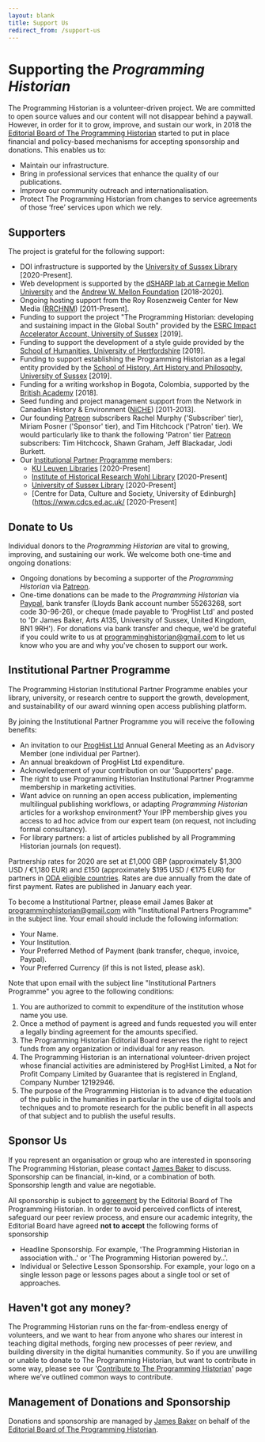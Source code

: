 ```yaml
---
layout: blank
title: Support Us
redirect_from: /support-us
---
```


# Supporting the _Programming Historian_

The Programming Historian is a volunteer-driven project. We are committed to open source values and our content will not disappear behind a paywall. However, in order for it to grow, improve, and sustain our work, in 2018 the [Editorial Board of The Programming Historian](/en/project-team) started to put in place financial and policy-based mechanisms for accepting sponsorship and donations. This enables us to:

- Maintain our infrastructure.
- Bring in professional services that enhance the quality of our publications.
- Improve our community outreach and internationalisation.
- Protect The Programming Historian from changes to service agreements of those ‘free’ services upon which we rely.

## Supporters

The project is grateful for the following support:

- DOI infrastructure is supported by the [University of Sussex Library](https://www.sussex.ac.uk/library/) [2020-Present].
- Web development is supported by the [dSHARP lab at Carnegie Mellon University](http://dsharp.library.cmu.edu/) and the [Andrew W. Mellon Foundation](https://mellon.org/) [2018-2020].
- Ongoing hosting support from the Roy Rosenzweig Center for New Media ([RRCHNM](http://chnm.gmu.edu/)) [2011-Present].
- Funding to support the project "The Programming Historian: developing and sustaining impact in the Global South" provided by the [ESRC Impact Accelerator Account, University of Sussex](http://www.sussex.ac.uk/staff/research/rqi/rqi_information_and_support/rqi_impact_funding/if-esrciaa/) [2019]. 
- Funding to support the development of a style guide provided by the [School of Humanities, University of Hertfordshire](https://www.herts.ac.uk/study/schools-of-study/humanities) [2019].
- Funding to support establishing the Programming Historian as a legal entity provided by the [School of History, Art History and Philosophy, University of Sussex](http://www.sussex.ac.uk/hahp/) [2019]. 
- Funding for a writing workshop in Bogota, Colombia, supported by the [British Academy](https://www.britac.ac.uk/) [2018].
- Seed funding and project management support from the Network in Canadian History & Environment ([NiCHE](http://niche-canada.org/)) [2011-2013].
- Our founding [Patreon](https://www.patreon.com/theprogramminghistorian) subscribers Rachel Murphy ('Subscriber' tier), Miriam Posner ('Sponsor' tier), and Tim Hitchcock ('Patron' tier). We would particularly like to thank the following 'Patron' tier [Patreon](https://www.patreon.com/theprogramminghistorian) subscribers: Tim Hitchcock, Shawn Graham, Jeff Blackadar, Jodi Burkett.
- Our [Institutional Partner Programme](en/support-us#institutional-partner-programme) members:
  - [KU Leuven Libraries](https://bib.kuleuven.be/) [2020-Present]
  - [Institute of Historical Research Wohl Library](https://www.history.ac.uk/library) [2020-Present]
  - [University of Sussex Library](https://www.sussex.ac.uk/library/) [2020-Present]
  - [Centre for Data, Culture and Society, University of Edinburgh](https://www.cdcs.ed.ac.uk/ [2020-Present]

## Donate to Us

Individual donors to the _Programming Historian_ are vital to growing, improving, and sustaining our work. We welcome both one-time and ongoing donations:

- Ongoing donations by becoming a supporter of the _Programming Historian_ via [Patreon](https://www.patreon.com/theprogramminghistorian). 
- One-time donations can be made to the _Programming Historian_ via [Paypal](https://www.paypal.com/cgi-bin/webscr?cmd=_s-xclick&hosted_button_id=7BGHUZRVS4LYL&source=url), bank transfer (Lloyds Bank account number 55263268, sort code 30-96-26), or cheque (made payable to 'ProgHist Ltd' and posted to 'Dr James Baker, Arts A135, University of Sussex, United Kingdom, BN1 9RH'). For donations via bank transfer and cheque, we'd be grateful if you could write to us at <a href="mailto:programminghistorian@gmail.com">programminghistorian@gmail.com</a> to let us know who you are and why you've chosen to support our work.

## Institutional Partner Programme

The Programming Historian Institutional Partner Programme enables your library, university, or research centre to support the growth, development, and sustainability of our award winning open access publishing platform.

By joining the Institutional Partner Programme you will receive the following benefits:

- An invitation to our [ProgHist Ltd](https://beta.companieshouse.gov.uk/company/12192946) Annual General Meeting as an Advisory Member (one individual per Partner).
- An annual breakdown of ProgHist Ltd expenditure.
- Acknowledgement of your contribution on our 'Supporters' page.
- The right to use Programming Historian Institutional Partner Programme membership in marketing activities.
- Want advice on running an open access publication, implementing multilingual publishing workflows, or adapting _Programming Historian_ articles for a workshop environment? Your IPP membership gives you access to ad hoc advice from our expert team (on request, not including formal consultancy). 
- For library partners: a list of articles published by all Programming Historian journals (on request).

Partnership rates for 2020 are set at £1,000 GBP (approximately $1,300 USD / €1,180 EUR) and £150 (approximately $195 USD / €175 EUR) for partners in [ODA eligible countries](http://www.oecd.org/dac/financing-sustainable-development/development-finance-standards/daclist.htm). Rates are due annually from the date of first payment. Rates are published in January each year.

To become a Institutional Partner, please email James Baker at <a href="mailto:programminghistorian@gmail.com">programminghistorian@gmail.com</a> with "Institutional Partners Programme" in the subject line. Your email should include the following information:

- Your Name.
- Your Institution.
- Your Preferred Method of Payment (bank transfer, cheque, invoice, Paypal).
- Your Preferred Currency (if this is not listed, please ask).

Note that upon email with the subject line "Institutional Partners Programme" you agree to the following conditions:

1. You are authorized to commit to expenditure of the institution whose name you use.
2. Once a method of payment is agreed and funds requested you will enter a legally binding agreement for the amounts specified.
3. The Programming Historian Editorial Board reserves the right to reject funds from any organization or individual for any reason.
4. The Programming Historian is an international volunteer-driven project whose financial activities are administered by ProgHist Limited, a Not for Profit Company Limited by Guarantee that is registered in England, Company Number 12192946.
5. The purpose of the Programming Historian is to advance the education of the public in the humanities in particular in the use of digital tools and techniques and to promote research for the public benefit in all aspects of that subject and to publish the useful results.

## Sponsor Us

If you represent an organisation or group who are interested in sponsoring The Programming Historian, please contact [James Baker](https://github.com/drjwbaker) to discuss. Sponsorship can be financial, in-kind, or a combination of both. Sponsorship length and value are negotiable.

All sponsorship is subject to [agreement](https://github.com/programminghistorian/jekyll/wiki/Programming-Historian-Governance) by the Editorial Board of The Programming Historian. In order to avoid perceived conflicts of interest, safeguard our peer review process, and ensure our academic integrity, the Editorial Board have agreed **not to accept** the following forms of sponsorship

- Headline Sponsorship. For example, 'The Programming Historian in association with..' or 'The Programming Historian powered by..'.
- Individual or Selective Lesson Sponsorship. For example, your logo on a single lesson page or lessons pages about a single tool or set of approaches.

## Haven't got any money?

The Programming Historian runs on the far-from-endless energy of volunteers, and we want to hear from anyone who shares our interest in teaching digital methods, forging new processes of peer review, and building diversity in the digital humanities community. So if you are unwilling or unable to donate to The Programming Historian, but want to contribute in some way, please see our '[Contribute to The Programming Historian](/en/contribute)' page where we’ve outlined common ways to contribute.

## Management of Donations and Sponsorship

Donations and sponsorship are managed by [James Baker](https://github.com/drjwbaker) on behalf of the [Editorial Board of The Programming Historian](/en/project-team).
